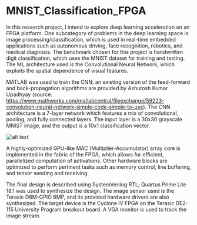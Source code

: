# MNIST_Classification_FPGA

In this research project, I intend to explore deep learning acceleration on an FPGA platform. One subcategory of problems in the deep learning space is image processing/classification, which is used in real-time embedded applications such as autonomous driving, face recognition, robotics, and medical diagnosis. The benchmark chosen for this project is handwritten digit classification, which uses the MNIST dataset for training and testing. The ML architecture used is the Convolutional Neural Network, which exploits the spatial dependence of visual features. 

MATLAB was used to train the CNN; an existing version of the feed-forward and back-propagation algorithms are provided by Ashutosh Kumar Upadhyay (source: https://www.mathworks.com/matlabcentral/fileexchange/59223-convolution-neural-network-simple-code-simple-to-use). The CNN architecture is a 7-layer network which features a mix of convolutional, pooling, and fully connected layers. The input layer is a 30x30 grayscale MNIST image, and the output is a 10x1 classification vector.

![alt text](https://raw.githubusercontent.com/grant4001/images/flow.png)

A highly-optimized GPU-like MAC (Multiplier-Accumulator) array core is implemented in the fabric of the FPGA, which allows for efficient, parallelized computation of activations. Other hardware blocks are optimized to perform pertinent tasks such as memory control, line buffering, and tensor sending and receiving. 

The final design is described using SystemVerilog RTL; Quartus Prime Lite 18.1 was used to synthesize the design. The image sensor used is the Terasic D8M-GPIO 8MP, and its provided hardware drivers are also synthesized. The target device is the Cyclone IV FPGA on the Terasic DE2-115 University Program breakout board. A VGA monitor is used to track the image stream.



